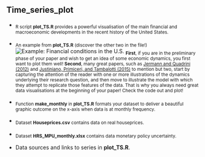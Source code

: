 
## Time\_series\_plot

  - <sub>R script **plot\_TS.R** provides a powerful visualisation of
    the main financial and macroeconomic developments in the recent
    history of the United States.</sub>  

  - <sub>An example from **plot\_TS.R** (discover the other two in the
    file\!)</sub> ![Example: Financial conditions in the
    U.S.](example_figuresFED.png) <sub>**First**, if you are in the
    preliminary phase of your paper and wish to get an idea of some
    economic dynamics, you first want to plot them well\! **Second**,
    many great papers, such as [Jermann and Quadrini
    (2012)](https://www.jstor.org/stable/41408774?seq=1#metadata_info_tab_contents)
    and [Justiniano, Primiceri, and Tambalotti
    (2015)](https://econpapers.repec.org/article/redissued/14-24.htm) to mention but two,
    start by capturing the attention of the reader with one or more
    illustrations of the dynamics underlying their research question,
    and then move to illustrate the model with which they attempt to
    replicate those features of the data. That is why you always need
    great data visualisations at the beginning of your paper\! Check the
    code out and plot\!</sub>

  - <sub>Function **make\_monthly** in **plot\_TS.R** formats your
    dataset to deliver a beautiful graphic outcome on the x-axis when
    data is at monthly frequency.</sub>
- <sub>Dataset **Houseprices.csv** contains data on real houseprices.</sub>
- <sub>Dataset **HRS_MPU_monthly.xlsx** contains data monetary policy uncertainty.</sub>
- Data sources and links to series in **plot\_TS.R**.